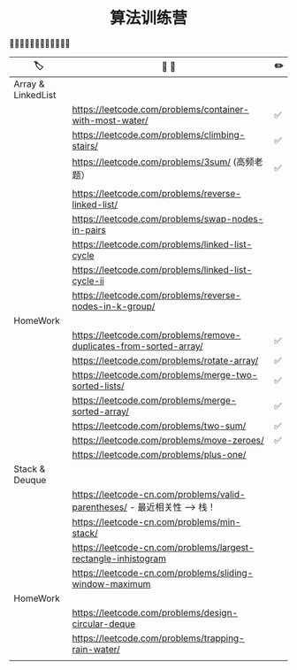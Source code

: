 <div align="center">

# 算法训练营

</div>

🚀🚀🚀🚀🚀🚀🚀🚀🚀🚀🚀🚀


| 🏷️                | 📝 💬                                                                    | ✏️  |
| ------------------ | ------------------------------------------------------------------------ | --- |
| Array & LinkedList |                                                                          |     |
|                    | https://leetcode.com/problems/container-with-most-water/                 | ✅   |
|                    | https://leetcode.com/problems/climbing-stairs/                           | ✅   |
|                    | https://leetcode.com/problems/3sum/ (高频老题）                          | ✅   |
|                    |                                                                          |     |
|                    | https://leetcode.com/problems/reverse-linked-list/                       |     |
|                    | https://leetcode.com/problems/swap-nodes-in-pairs                        |     |
|                    | https://leetcode.com/problems/linked-list-cycle                          |     |
|                    | https://leetcode.com/problems/linked-list-cycle-ii                       |     |
|                    | https://leetcode.com/problems/reverse-nodes-in-k-group/                  |     |
| HomeWork           |                                                                          |     |
|                    | https://leetcode.com/problems/remove-duplicates-from-sorted-array/       | ✅   |
|                    | https://leetcode.com/problems/rotate-array/                              | ✅   |
|                    | https://leetcode.com/problems/merge-two-sorted-lists/                    | ✅   |
|                    | https://leetcode.com/problems/merge-sorted-array/                        | ✅   |
|                    | https://leetcode.com/problems/two-sum/                                   | ✅   |
|                    | https://leetcode.com/problems/move-zeroes/                               | ✅   |
|                    | https://leetcode.com/problems/plus-one/                                  |     |
| Stack & Deuque     |                                                                          |     |
|                    | https://leetcode-cn.com/problems/valid-parentheses/ - 最近相关性 —> 栈！ |     |
|                    | https://leetcode-cn.com/problems/min-stack/                              |     |
|                    | https://leetcode-cn.com/problems/largest-rectangle-inhistogram           |     |
|                    | https://leetcode-cn.com/problems/sliding-window-maximum                  |     |
| HomeWork           |                                                                          |     |
|                    | https://leetcode.com/problems/design-circular-deque                      |     |
|                    | https://leetcode.com/problems/trapping-rain-water/                       |     |
|                    |                                                                          |     |
